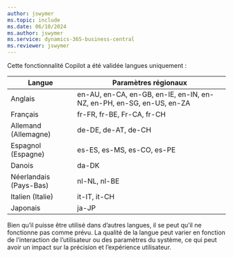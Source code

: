 ```yaml
---
author: jswymer
ms.topic: include
ms.date: 06/10/2024
ms.author: jswymer
ms.service: dynamics-365-business-central
ms.reviewer: jswymer
---
```

Cette fonctionnalité Copilot a été validée langues uniquement :

|Langue|Paramètres régionaux|
|-|-|
|Anglais|en-AU, en-CA, en-GB, en-IE, en-IN, en-NZ, en-PH, en-SG, en-US, en-ZA|
|Français|fr-FR, fr-BE, Fr-CA, fr-CH|
|Allemand (Allemagne)|de-DE, de-AT, de-CH|
|Espagnol (Espagne) |es-ES, es-MS, es-CO, es-PE|
|Danois|da-DK|
|Néerlandais (Pays-Bas)|nl-NL, nl-BE|
|Italien (Italie)|it-IT, it-CH|
|Japonais|ja-JP|

Bien qu’il puisse être utilisé dans d’autres langues, il se peut qu’il ne fonctionne pas comme prévu. La qualité de la langue peut varier en fonction de l’interaction de l’utilisateur ou des paramètres du système, ce qui peut avoir un impact sur la précision et l’expérience utilisateur.
